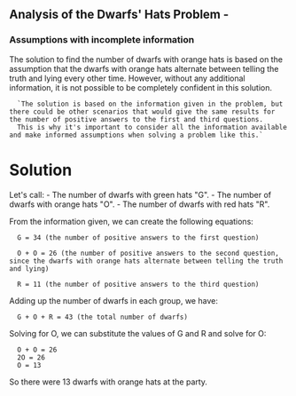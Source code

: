 ## Analysis of the Dwarfs' Hats Problem - 
### Assumptions with incomplete information
The solution to find the number of dwarfs with orange hats is based on the assumption that the dwarfs with orange hats 
alternate between telling the truth and lying every other time. However, without any additional information, 
it is not possible to be completely confident in this solution. 

      `The solution is based on the information given in the problem, but there could be other scenarios that would give the same results for the number of positive answers to the first and third questions. 
      This is why it's important to consider all the information available and make informed assumptions when solving a problem like this.`


# Solution

Let's call:
         - The number of dwarfs with green hats "G".
         - The number of dwarfs with orange hats "O". 
         - The number of dwarfs with red hats "R".

From the information given, we can create the following equations:

      G = 34 (the number of positive answers to the first question)
      
      O + O = 26 (the number of positive answers to the second question, since the dwarfs with orange hats alternate between telling the truth and lying)
      
      R = 11 (the number of positive answers to the third question)

Adding up the number of dwarfs in each group, we have:

      G + O + R = 43 (the total number of dwarfs)

Solving for O, we can substitute the values of G and R and solve for O:

      O + O = 26
      2O = 26
      O = 13

So there were 13 dwarfs with orange hats at the party.